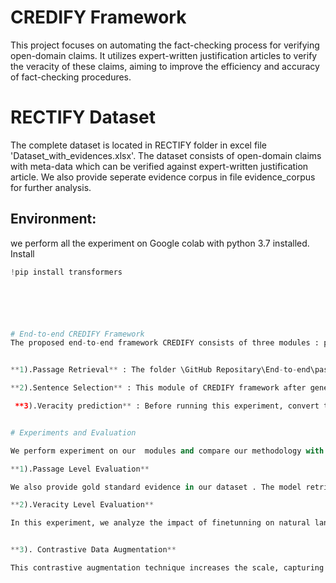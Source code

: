 # CREDIFY Framework
This project focuses on automating the fact-checking process for verifying open-domain claims. It utilizes expert-written justification articles to verify the veracity of these claims, aiming to improve the efficiency and accuracy of fact-checking procedures.

# RECTIFY Dataset
The complete  dataset is located in RECTIFY folder in excel file 'Dataset_with_evidences.xlsx'. The dataset consists of open-domain claims with meta-data which can be verified against expert-written justification article. We also provide seperate evidence corpus in file evidence_corpus for further analysis. 


## Environment:
we perform all the experiment on Google colab with python 3.7 installed. Install 


```python
!pip install transformers






# End-to-end CREDIFY Framework
The proposed end-to-end framework CREDIFY consists of three modules : passage retrieval , sentence selection and veracity prediction. The following sections describe the detail of modules for implementing End-to-end experiment. 


**1).Passage Retrieval** : The folder \GitHub Repositary\End-to-end\passage_level  consist of a jupyter file which retrieves the most relevant evidence to claim , at passage level from the evidence corpus. Place the Rectify dataset file in this directory  'Dataset_with_evidences.xlsx'. The model msmacro-DistilBERT will be downloaded from hugging face and retrieves the most relevant passage. The relevant evidence passage will be generated after running this code successfully with name passage_results.xlsx. 

**2).Sentence Selection** : This module of CREDIFY framework after generating the passage level results, will extract the most relevant sentence from the evidence passage. This extracted sentence is our final evidence for predicting claim's veracity. The folder \GitHub Repositary\End-to-end\sentence_level consists of jupyter file. we have also provided our generated passage_results.xlsx which was generated in previous stage. The bert-base-uncased model extracts the most relevant sentence from the passage and stored the results in excel file with name results.xlsx

 **3).Veracity prediction** : Before running this experiment, convert the results.xlsx file into .json format. This format will help in fine-tunning our model. The final results of end-to-end model are provided in this file. 


# Experiments and Evaluation 

We perform experiment on our  modules and compare our methodology with baseline models. The following sections describe the detail for implementing these experiments at module level.

**1).Passage Level Evaluation** 

We also provide gold standard evidence in our dataset . The model retrieves  the top 3 passages from the evidence corpus and use MRR (Mean Reciprocal Rank) for evaluating the performance . We compare the results of this model with baseline models BM25, TF-IDF, and DPR-DistilRoBERTa. The files for performing this experiment are located in folder GitHub Repositary\Experiments\Passage_level_evaluation. 

**2).Veracity Level Evaluation**

In this experiment, we analyze the impact of finetunning on natural language inferencing models. We compare the performance  of these models gold standard evidence sentence  and claim   by fine tunning  and without fine-tunning. The folder  \GitHub Repositary\Experiments\Veracity_level_evaluation contains this experiment. Place the original dataset in this folder before performing this experiment.  


**3). Contrastive Data Augmentation**

This contrastive augmentation technique increases the scale, capturing better insights and generalizing the patterns of negative claims. The file Augmented_Data_Generation_file.ipynb generates the negative claim. The results of the augmented dataset after converting into json formated are provided in aug_results file. The Augmented_entailment.ipynb file in \GitHub Repositary\Experiments\Contrastive Data Augmentation folder performs Entailment classification  with contrastive data augmentation.  












